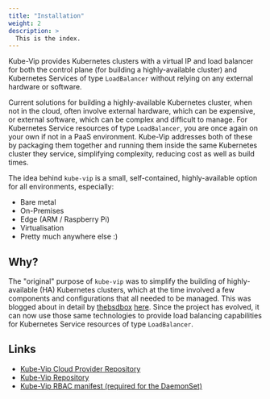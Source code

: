 ```yaml
---
title: "Installation"
weight: 2
description: >
  This is the index.
---
```


Kube-Vip provides Kubernetes clusters with a virtual IP and load balancer for both the control plane (for building a highly-available cluster) and Kubernetes Services of type `LoadBalancer` without relying on any external hardware or software.

Current solutions for building a highly-available Kubernetes cluster, when not in the cloud, often involve external hardware, which can be expensive, or external software, which can be complex and difficult to manage. For Kubernetes Service resources of type `LoadBalancer`, you are once again on your own if not in a PaaS environment. Kube-Vip addresses both of these by packaging them together and running them inside the same Kubernetes cluster they service, simplifying complexity, reducing cost as well as build times.

The idea behind `kube-vip` is a small, self-contained, highly-available option for all environments, especially:

- Bare metal
- On-Premises
- Edge (ARM / Raspberry Pi)
- Virtualisation
- Pretty much anywhere else :)

## Why?

The "original" purpose of `kube-vip` was to simplify the building of highly-available (HA) Kubernetes clusters, which at the time involved a few components and configurations that all needed to be managed. This was blogged about in detail by [thebsdbox](https://twitter.com/thebsdbox/) [here](https://thebsdbox.co.uk/2020/01/02/Designing-Building-HA-bare-metal-Kubernetes-cluster/#Networking-load-balancing). Since the project has evolved, it can now use those same technologies to provide load balancing capabilities for Kubernetes Service resources of type `LoadBalancer`.

## Links

- [Kube-Vip Cloud Provider Repository](https://github.com/kube-vip/kube-vip-cloud-provider)
- [Kube-Vip Repository](https://github.com/kube-vip/kube-vip)
- [Kube-Vip RBAC manifest (required for the DaemonSet)](https://kube-vip.io/manifests/rbac.yaml)
